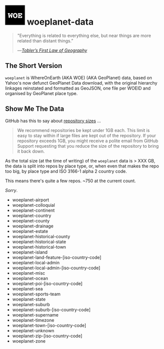 # <img src="assets/woe.png" width="64" height="64" alt="woeplanet">&nbsp;woeplanet-data

> "Everything is related to everything else, but near things are more related than distant things.”
>
> &mdash;<cite>[Tobler’s First Law of Geography](https://www.geolounge.com/toblers-first-law-geography/)</cite>

## The Short Version

`woeplanet` is WhereOnEarth (AKA WOE) (AKA GeoPlanet) data, based on Yahoo's now defunct GeoPlanet Data download, with the original hierarchy linkages reinstated and formatted as GeoJSON, one file per WOEID and organised by GeoPlanet place type.

## Show Me The Data

GitHub has this to say about [repository sizes](https://help.github.com/articles/what-is-my-disk-quota/) ...

> We recommend repositories be kept under 1GB each. This limit is easy to stay within if large files are kept out of the repository. If your repository exceeds 1GB, you might receive a polite email from GitHub Support requesting that you reduce the size of the repository to bring it back down.

As the total size (at the time of writing) of the `woeplanet` data is > XXX GB, the data is split into repos by place type, or, when even that makes the repo too big, by place type and ISO 3166-1 alpha 2 country code.

This means there's quite a few repos. ~750 at the current count.

_Sorry_.

* woeplanet-airport
* woeplanet-colloquial
* woeplanet-continent
* woeplanet-country
* woeplanet-county
* woeplanet-drainage
* woeplanet-estate
* woeplanet-historical-county
* woeplanet-historical-state
* woeplanet-historical-town
* woeplanet-island
* woeplanet-land-feature-[iso-country-code]
* woeplanet-local-admin
* woeplanet-local-admin-[iso-country-code]
* woeplanet-misc
* woeplanet-ocean
* woeplanet-poi-[iso-country-code]
* woeplanet-sea
* woeplanet-sports-team
* woeplanet-state
* woeplanet-suburb
* woeplanet-suburb-[iso-country-code]
* woeplanet-supername
* woeplanet-timezone
* woeplanet-town-[iso-country-code]
* woeplanet-unknown
* woeplanet-zip-[iso-country-code]
* woeplanet-zone
